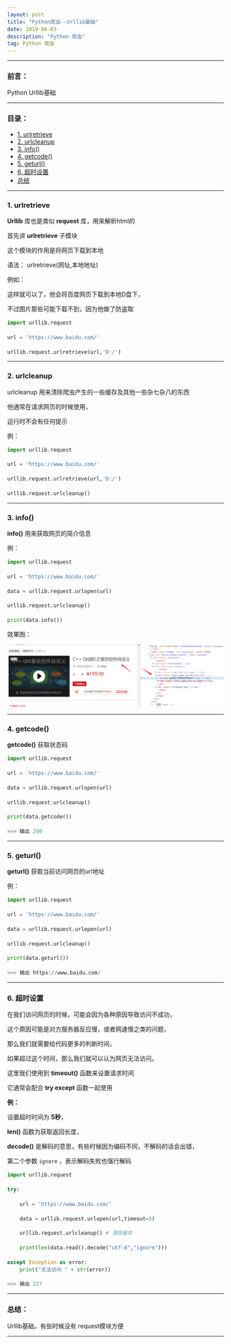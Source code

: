 ```yaml
---
layout: post
title: "Python爬虫--Urllib基础"
date: 2019-08-03
description: "Python 爬虫"
tag: Python 爬虫
---
```

---

### 前言：

Python Urllib基础 <br>

---


### 目录：

* <a href="#a" target="_self">1. urlretrieve</a>
* <a href="#b" target="_self">2. urlcleanup</a>
* <a href="#c" target="_self">3. info()</a>
* <a href="#d" target="_self">4. getcode()</a>
* <a href="#e" target="_self">5. geturl()</a>
* <a href="#f" target="_self">6. 超时设置</a>
* <a href="#zg" target="_self">总结</a>

-------


### <span id = "a">1. urlretrieve</span>

**Urllib** 库也是类似 **request** 库，用来解析html的 <br>

首先讲 **urlretrieve** 子模块 <br>

这个模块的作用是将网页下载到本地 <br>

语法： urlretrieve(网址,本地地址) <br>

例如： <br>

这样就可以了，他会将百度网页下载到本地D盘下，<br>

不过图片那些可能下载不到，因为他做了防盗取 <br>

```python
import urllib.request

url = 'https://www.baidu.com/'

urllib.request.urlretrieve(url,'D:/')
```

-----


### <span id = "b">2. urlcleanup</span>

urlcleanup 用来清除爬虫产生的一些缓存及其他一些杂七杂八的东西 <br>

他通常在请求网页的时候使用，<br>

运行时不会有任何提示 <br>

例： <br>

```python
import urllib.request

url = 'https://www.baidu.com/'

urllib.request.urlretrieve(url,'D:/')

urllib.request.urlcleanup()
```

-----


### <span id = "c">3. info()</span>

**info()** 用来获取网页的简介信息 <br>

例： <br>

```python
import urllib.request

url = 'https://www.baidu.com/'

data = urllib.request.urlopen(url)

urllib.request.urlcleanup()

print(data.info())
```

效果图： <br>

![images](/images/2019-07-28/01.png)

-----


### <span id = "d">4. getcode()</span>

**getcode()** 获取状态码 <br>

```python
import urllib.request

url = 'https://www.baidu.com/'

data = urllib.request.urlopen(url)

urllib.request.urlcleanup()

print(data.getcode())

>>> 输出 200
```

-----


### <span id = "e">5. geturl()</span>

**geturl()** 获取当前访问网页的url地址 <br>

例：

```python
import urllib.request

url = 'https://www.baidu.com/'

data = urllib.request.urlopen(url)

urllib.request.urlcleanup()

print(data.geturl())

>>> 输出 https://www.baidu.com/
```

-----


### <span id = "f">6. 超时设置</span>

在我们访问网页的时候，可能会因为各种原因导致访问不成功， <br>

这个原因可能是对方服务器反应慢，或者网速慢之类的问题， <br>

那么我们就需要给代码更多的判断时间，<br>

如果超过这个时间，那么我们就可以认为网页无法访问。 <br>

这里我们使用到 **timeout()** 函数来设置请求时间 <br>

它通常会配合 **try except** 函数一起使用 <br>

**例：** <br>

设置超时时间为 **5秒**， <br>

**len()** 函数为获取返回长度，<br>

**decode()** 是解码的意思，有些时候因为编码不同，不解码的话会出错，<br>

第二个参数 `ignore` ，表示解码失败也强行解码 <br>

```python
import urllib.request

try:

	url = 'https://www.baidu.com/'

	data = urllib.request.urlopen(url,timeout=5)

	urllib.request.urlcleanup() # 清除缓存

	print(len(data.read().decode("utf-8","ignore")))

except Exception as error:
	print("无法访问 " + str(error))

>>> 输出 227
```

-----


### <span id = "zg">总结：</span>

Urllib基础，有些时候没有 request模块方便 <br>

--------
